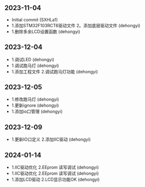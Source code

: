 
## 2023-11-04
 * Initial commit (SXHLa1)
 * 1.添加STM32F103RCT6驱动文件 2。添加底层驱动文件 (dehongyi)
 * 1.删除多余LCD设置函数 (dehongyi)

## 2023-12-04
 * 1.调试LED (dehongyi)
 * 1.调试跑马灯 (dehongyi)
 * 1.添加工程文件 2.调试跑马灯功能 (dehongyi)

## 2023-12-05
 * 1.修改跑马灯 (dehongyi)
 * 1.更新ignore (dehongyi)
 * 1.添加io口管理 (dehongyi)

## 2023-12-09
 * 1.更新IO口定义 2.添加IIC驱动 (dehongyi)

## 2024-01-14
 * 1.IIC驱动优化 2.EEprom 读写调试 (dehongyi)
 * 1.IIC驱动优化 2.EEprom 读写调试 (dehongyi)
 * 1.添加LCD驱动 2.LCD显示功能OK (dehongyi)

